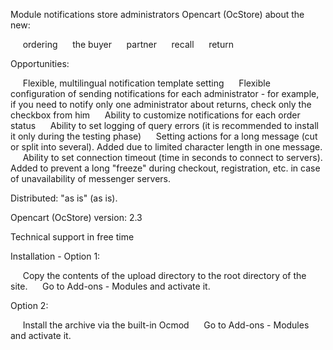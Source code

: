 Module notifications store administrators Opencart (OcStore) about the new:

     ordering
     the buyer
     partner
     recall
     return

 Opportunities:

     Flexible, multilingual notification template setting
     Flexible configuration of sending notifications for each administrator - for example, if you need to notify only one administrator about returns, check only the checkbox from him
     Ability to customize notifications for each order status
     Ability to set logging of query errors (it is recommended to install it only during the testing phase)
     Setting actions for a long message (cut or split into several).  Added due to limited character length in one message.
     Ability to set connection timeout (time in seconds to connect to servers).  Added to prevent a long "freeze" during checkout, registration, etc. in case of unavailability of messenger servers.

 Distributed: "as is" (as is).

 Opencart (OcStore) version: 2.3

 Technical support in free time

 Installation - Option 1:

     Copy the contents of the upload directory to the root directory of the site.
     Go to Add-ons - Modules and activate it.

 Option 2:

     Install the archive via the built-in Ocmod
     Go to Add-ons - Modules and activate it.
